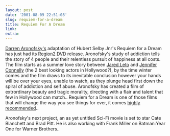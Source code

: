```yaml
---
layout: post
date: '2001-08-09 22:51:08'
slug: requiem-for-a-dream
title: Requiem For A Dream
link: 
extra: 
---
```


[Darren Aronofsky's](http://www.salon.com/ent/movies/int/2000/10/13/aronofsky/) adaptation of Hubert Selby Jnr's Requiem for a Dream has just had its [Region2 DVD](http://www.play247.com/play247.asp?page=title&amp;r=R2&amp;title=94910) release. Aronofsky's study of addiction tells the story of 4 people and their relentless pursuit of happiness at all costs. The film starts as a summer love story between [Jared Leto](http://us.imdb.com/Name?Leto,+Jared) and [Jennifer Connelly](http://us.imdb.com/Name?Connelly,+Jennifer) (the 2 best looking actors in Hollywood?), by the time winter comes and the film draws to its inevitable conclusion however your hands will be over your eyes, unable to watch, as they plunge head first down the spiral of addiction and self abuse. Aronofsky has created a film of extrordinary beauty and tragic morality, directing with a flair and talent that few in Hollywood can match.. Requiem for a Dream is one of those films that will change the way you see things for ever, it comes [highly recommended](http://www.rottentomatoes.com/movie-1100652/)..

Aronofsky's next project, an as yet untitled Sci-Fi movie is set to star Cate Blanchett and Brad Pitt. He is also working with Frank Miller on Batman:Year One for Warner Brothers..
